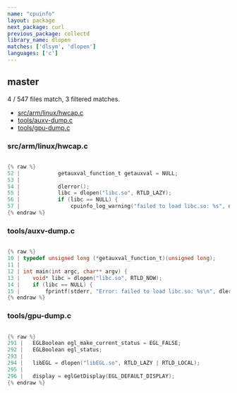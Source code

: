 ```yaml
---
name: "cpuinfo"
layout: package
next_package: curl
previous_package: collectd
library_name: dlopen
matches: ['dlsym', 'dlopen']
languages: ['c']
---
```

## master
4 / 547 files match, 3 filtered matches.

 - [src/arm/linux/hwcap.c](#srcarmlinuxhwcapc)
 - [tools/auxv-dump.c](#toolsauxv-dumpc)
 - [tools/gpu-dump.c](#toolsgpu-dumpc)

### src/arm/linux/hwcap.c

```c

{% raw %}
52 | 			getauxval_function_t getauxval = NULL;
53 | 
54 | 			dlerror();
55 | 			libc = dlopen("libc.so", RTLD_LAZY);
56 | 			if (libc == NULL) {
57 | 				cpuinfo_log_warning("failed to load libc.so: %s", dlerror());
{% endraw %}

```
### tools/auxv-dump.c

```c

{% raw %}
10 | typedef unsigned long (*getauxval_function_t)(unsigned long);
11 | 
12 | int main(int argc, char** argv) {
13 | 	void* libc = dlopen("libc.so", RTLD_NOW);
14 | 	if (libc == NULL) {
15 | 		fprintf(stderr, "Error: failed to load libc.so: %s\n", dlerror());
{% endraw %}

```
### tools/gpu-dump.c

```c

{% raw %}
291 | 	EGLBoolean egl_make_current_status = EGL_FALSE;
292 | 	EGLBoolean egl_status;
293 | 
294 | 	libEGL = dlopen("libEGL.so", RTLD_LAZY | RTLD_LOCAL);
295 | 
296 | 	display = eglGetDisplay(EGL_DEFAULT_DISPLAY);
{% endraw %}

```